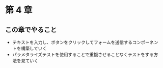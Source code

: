 # 第 4 章

## この章でやること

- テキストを入力し、ボタンをクリックしてフォームを送信するコンポーネントを構築していく
- パラメタライズテストを使用することで重複させることなくテストをする方法を見ていく
